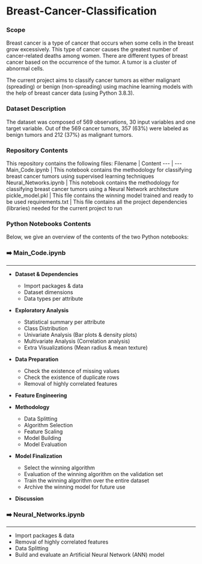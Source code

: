 # Breast-Cancer-Classification

### Scope
Breast cancer is a type of cancer that occurs when some cells in the breast grow excessively. This type of cancer causes the greatest number of cancer-related deaths among women. There are different types of breast cancer based on the occurrence of the tumor. A tumor is a cluster of abnormal cells. 

The current project aims to classify cancer tumors as either malignant (spreading) or benign (non-spreading) using machine learning models with the help of breast cancer data (using Python 3.8.3).

### Dataset Description
The dataset was composed of 569 observations, 30 input variables and one target variable. Out of the 569 cancer tumors, 357 (63%) were labeled as benign tumors and 212 (37%) as malignant tumors.

### Repository Contents
This repository contains the following files:
Filename | Content
--- | ---
Main_Code.ipynb | This notebook contains the methodology for classifying breast cancer tumors using supervised learning techniques
Neural_Networks.ipynb | This notebook contains the methodology for classifying breast cancer tumors using a Neural Network architecture
pickle_model.pkl | This file contains the winning model trained and ready to be used
requirements.txt | This file contains all the project dependencies (libraries) needed for the current project to run


### Python Notebooks Contents
Below, we give an overview of the contents of the two Python notebooks:


### :arrow_right: Main_Code.ipynb
---
* **Dataset & Dependencies**
  * Import packages & data
  * Dataset dimensions
  * Data types per attribute

* **Exploratory Analysis**
  * Statistical summary per attribute
  * Class Distribution
  * Univariate Analysis (Bar plots & density plots)
  * Multivariate Analysis (Correlation analysis)
  * Extra Visualizations (Mean radius & mean texture)

* **Data Preparation**
  * Check the existence of missing values
  * Check the existence of duplicate rows
  * Removal of highly correlated features

* **Feature Engineering**

* **Methodology**
  * Data Splitting
  * Algorithm Selection
  * Feature Scaling
  * Model Building
  * Model Evaluation

* **Model Finalization**
  * Select the winning algorithm
  * Evaluation of the winning algorithm on the validation set
  * Train the winning algorithm over the entire dataset
  * Archive the winning model for future use

* **Discussion**


### :arrow_right: Neural_Networks.ipynb
---
  * Import packages & data
  * Removal of highly correlated features
  * Data Splitting
  * Build and evaluate an Artificial Neural Network (ANN) model
